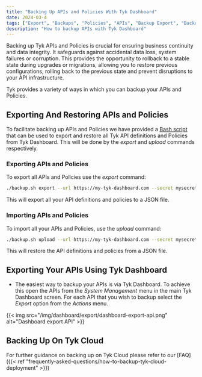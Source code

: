 ```yaml
---
title: "Backing Up APIs and Policies With Tyk Dashboard"
date: 2024-03-4
tags: ["Export", "Backups", "Policies", "APIs", "Backup Export", "Backup APIs"]
description: "How to backup APIs with Tyk Dashboard"
---
```


Backing up Tyk APIs and Policies is crucial for ensuring business continuity and data integrity. It safeguards against accidental data loss, system failures or corruption. This provides the opportunity to rollback to a stable state during upgrades or migrations, allowing you to restore previous configurations, rolling back to the previous state and prevent disruptions to your API infrastructure.

Tyk provides a variety of ways in which you can backup your APIs and Policies.

## Exporting And Restoring APIs and Policies

To facilitate backing up APIs and Policies we have provided a [Bash script](https://github.com/TykTechnologies/backup_apis) that can be used to export and restore all Tyk API definitions and Policies from Tyk Dashboard. This will be done by the *export* and *upload* commands respectively.

### Exporting APIs and Policies

To export all APIs and Policies use the *export* command:

```bash
./backup.sh export --url https://my-tyk-dashboard.com --secret mysecretkey --output policies-and-apis.json
```

This will export all your API definitions and policies to a JSON file.

### Importing APIs and Policies

To import all your APIs and Policies, use the *upload* command:

```bash
./backup.sh upload --url https://my-tyk-dashboard.com --secret mysecretkey --file policies-and-apis.json
```

This will restore the API definitions and policies from a JSON file.

## Exporting Your APIs Using Tyk Dashboard

- The easiest way to backup your APIs is via Tyk Dashboard. To achieve this open the APIs from the *System Management* menu in the main Tyk Dashboard screen. For each API that you wish to backup select the *Export* option from the *Actions* menu.

{{< img src="/img/dashboard/export/dashboard-export-api.png" alt="Dashboard export API" >}}

## Backing Up On Tyk Cloud

For further guidance on backing up on Tyk Cloud please refer to our [FAQ]({{< ref "frequently-asked-questions/how-to-backup-tyk-cloud-deployment" >}})

